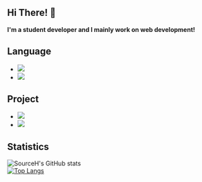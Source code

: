 ## Hi There! 👋

**I'm a student developer and I mainly work on web development!**

## Language

- <img src="https://img.shields.io/badge/JavaScript-212529?style=for-the-badge&logo=JavaScript&logoColor=white">
- <img src="https://img.shields.io/badge/C++-212529?style=for-the-badge&logo=c%2B%2B&logoColor=white">

## Project

- <a href="https://seedlist.kr"><img src="https://img.shields.io/badge/SEEDLIST-212529?style=for-the-badge&logo=html5&logoColor=white"></a>
- <a href="https://p-mss.netlify.app"><img src="https://img.shields.io/badge/P%2EMSS-212529?style=for-the-badge&logo=React&logoColor=white"></a>

## Statistics

![SourceH's GitHub stats](https://github-readme-stats.vercel.app/api?username=SourceH0325&show_icons=true&theme=github_dark)<br/>
[![Top Langs](https://github-readme-stats.vercel.app/api/top-langs/?username=SourceH0325&langs_count=10&theme=github_dark)](https://github.com/anuraghazra/github-readme-stats)
